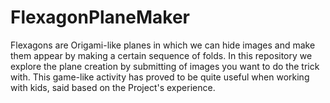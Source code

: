 # FlexagonPlaneMaker
Flexagons are Origami-like planes in which we can hide images and make them appear by making a certain sequence of folds. In this repository we explore the plane creation by submitting of images you want to do the trick with. This game-like activity has proved to be quite useful when working with kids, said based on the Project's experience.

